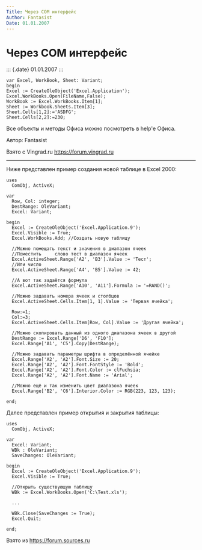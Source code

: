 ```yaml
---
Title: Через СОМ интерфейс
Author: Fantasist
Date: 01.01.2007
---
```



Через СОМ интерфейс
===================

::: {.date}
01.01.2007
:::

    var Excel, WorkBook, Sheet: Variant;
    begin
    Excel := CreateOleObject('Excel.Application');
    Excel.WorkBooks.Open(FileName,False);
    WorkBook := Excel.WorkBooks.Item[1];
    Sheet := Workbook.Sheets.Item[3];
    Sheet.Cells[1,2]:='ASDFG';
    Sheet.Cells[2,2]:=230;

Все объекты и методы Офиса можно посмотреть в help\'е Офиса.

Автор: Fantasist

Взято с Vingrad.ru <https://forum.vingrad.ru>

------------------------------------------------------------------------

Ниже представлен пример создания новой таблице в Excel 2000:

    uses
      ComObj, ActiveX;
     
    var
      Row, Col: integer;
      DestRange: OleVariant;
      Excel: Variant;
     
    begin
      Excel := CreateOleObject('Excel.Application.9');
      Excel.Visible := True;
      Excel.WorkBooks.Add; //Создать новую таблицу
     
      //Можно помещать текст и значения в диапазон ячеек
      //Поместить     слово тест в диапазон ячеек
      Excel.ActiveSheet.Range['A2', 'B3'].Value := 'Тест';
      //Или число
      Excel.ActiveSheet.Range['A4', 'B5'].Value := 42;
     
      //А вот так задаётся формула
      Excel.ActiveSheet.Range['A10', 'A11'].Formula := '=RAND()';
     
      //Можно задавать номера ячеек и столбцов
      Excel.ActiveSheet.Cells.Item[1, 1].Value := 'Первая ячейка';
     
      Row:=1;
      Col:=3;
      Excel.ActiveSheet.Cells.Item[Row, Col].Value := 'Другая ячейка';
     
      //Можно скопировать данный из одного диапазона ячеек в другой
      DestRange := Excel.Range['D6', 'F10'];
      Excel.Range['A1', 'C5'].Copy(DestRange);
     
      //Можно задавать параметры шрифта в определённой ячейке
      Excel.Range['A2', 'A2'].Font.Size := 20;
      Excel.Range['A2', 'A2'].Font.FontStyle := 'Bold';
      Excel.Range['A2', 'A2'].Font.Color := clFuchsia;
      Excel.Range['A2', 'A2'].Font.Name := 'Arial';
     
      //Можно ещё и так изменить цвет диапазона ячеек
      Excel.Range['B2', 'C6'].Interior.Color := RGB(223, 123, 123);
     
    end;

Далее представлен пример открытия и закрытия таблицы:

    uses
      ComObj, ActiveX;
     
    var
      Excel: Variant;
      WBk : OleVariant;
      SaveChanges: OleVariant;
     
    begin
      Excel := CreateOleObject('Excel.Application.9');
      Excel.Visible := True;
     
      //Открыть существующую таблицу
      WBk := Excel.WorkBooks.Open('C:\Test.xls');
     
      ...
     
      WBk.Close(SaveChanges := True);
      Excel.Quit;
     
    end;

Взято из <https://forum.sources.ru>
